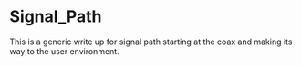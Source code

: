 # Signal_Path
This is a generic write up for signal path starting at the coax and making its way to the user environment. 

